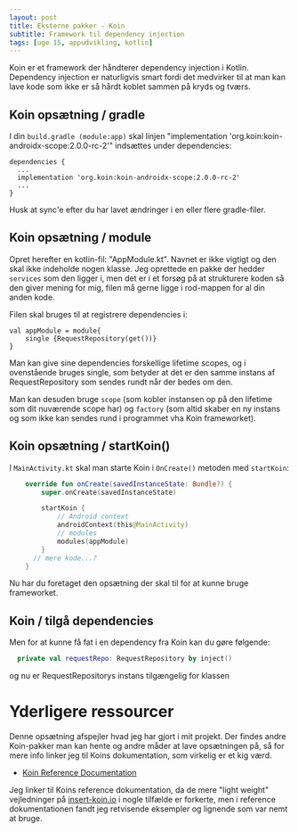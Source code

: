 ```yaml
---
layout: post
title: Eksterne pakker - Koin
subtitle: Framework til dependency injection
tags: [uge 15, appudvikling, kotlin]
---
```


Koin er et framework der håndterer dependency injection i Kotlin. Dependency injection er naturligvis smart fordi det medvirker til at man kan lave kode som ikke er så hårdt koblet sammen på kryds og tværs. 

## Koin opsætning  / gradle
I din `build.gradle (module:app)` skal linjen "implementation 'org.koin:koin-androidx-scope:2.0.0-rc-2'" indsættes under dependencies:

```
dependencies {
  ...
  implementation 'org.koin:koin-androidx-scope:2.0.0-rc-2'
  ...
}
```

Husk at sync'e efter du har lavet ændringer i en eller flere gradle-filer.

## Koin opsætning / module
Opret herefter en kotlin-fil: "AppModule.kt". Navnet er ikke vigtigt og den skal ikke indeholde nogen klasse. Jeg oprettede en pakke der hedder `services` som den ligger i, men det er i et forsøg på at strukturere koden så den giver mening for mig, filen må gerne ligge i rod-mappen for al din anden kode. 

Filen skal bruges til at registrere dependencies i:

```
val appModule = module{
    single {RequestRepository(get())}
}
```

Man kan give sine dependencies forskellige lifetime scopes, og i ovenstående bruges single, som betyder at det er den samme instans af RequestRepository som sendes rundt når der bedes om den.

Man kan desuden bruge `scope` (som kobler instansen op på den lifetime som dit nuværende scope har) og `factory` (som altid skaber en ny instans og som ikke kan sendes rund i programmet vha Koin frameworket).

## Koin opsætning / startKoin()
I `MainActivity.kt` skal man starte Koin i `OnCreate()` metoden med `startKoin`:

```Kotlin
    override fun onCreate(savedInstanceState: Bundle?) {
        super.onCreate(savedInstanceState)

        startKoin {
            // Android context
            androidContext(this@MainActivity)
            // modules
            modules(appModule)
        }
      // mere kode...?
    }
```

Nu har du foretaget den opsætning der skal til for at kunne bruge frameworket. 

## Koin / tilgå dependencies
Men for at kunne få fat i en dependency fra Koin kan du gøre følgende:

```Kotlin
  private val requestRepo: RequestRepository by inject()
```

og nu er RequestRepositorys instans tilgængelig for klassen

# Yderligere ressourcer
Denne opsætning afspejler hvad jeg har gjort i mit projekt. Der findes andre Koin-pakker man kan hente og andre måder at lave opsætningen på, så for mere info linker jeg til Koins dokumentation, som virkelig er et kig værd.

- [Koin Reference Documentation](https://insert-koin.io/docs/2.0/documentation/reference/index.html)

Jeg linker til Koins reference dokumentation, da de mere "light weight" vejledninger på [insert-koin.io](https://insert-koin.io) i nogle tilfælde er forkerte, men i reference dokumentationen fandt jeg retvisende eksempler og lignende som var nemt at bruge.

